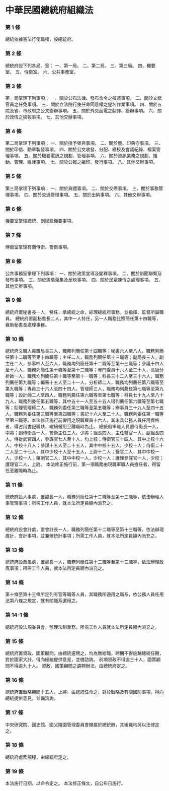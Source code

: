 # 中華民國總統府組織法

### 第 1 條

總統依據憲法行使職權，設總統府。

### 第 2 條

總統府設下列各局、室：
一、第一局。
二、第二局。
三、第三局。
四、機要室。
五、侍衛室。
六、公共事務室。

### 第 3 條

第一局掌理下列事項：
一、關於公布法律、發布命令之擬議事項。
二、關於文武官員之任免事項。
三、關於立法院行使任命同意權之提名作業事項。
四、關於五院及省、市政府之公文簽辦事項。
五、關於外交函電之翻譯、簽辦事項。
六、關於政情之摘報事項。
七、其他交辦事項。

### 第 4 條

第二局掌理下列事項：
一、關於授予榮典事項。
二、關於璽、印典守事項。
三、關於印信、勳章製發事項。
四、關於公文收發、分配、繕校及會議紀錄、檔案管理事項。
五、關於機要電訊之規劃、管理事項。
六、關於資訊業務之規劃、推動、管理、維護事項。
七、關於公報之編印、發行事項。
八、其他交辦事項。

### 第 5 條

第三局掌理下列事項：
一、關於典禮事項。
二、關於交際事項。
三、關於事務管理事項。
四、關於交通管理事項。
五、關於出納事項。
六、其他交辦事項。

### 第 6 條

機要室掌理總統、副總統機要事項。

### 第 7 條

侍衛室掌理有關侍衛、警衛事項。

### 第 8 條

公共事務室掌理下列事項：
一、關於政策宣導及闡釋事項。
二、關於新聞聯繫及發布事項。
三、關於輿情蒐集及反映事項。
四、關於民眾陳情之處理事項。
五、其他交辦事項。

### 第 9 條

總統府置秘書長一人，特任，承總統之命，綜理總統府事務，並指揮、監督所屬職員。
總統府置副秘書長二人，其中一人特任，另一人職務比照簡任第十四職等，襄助秘書長處理事務。

### 第 10 條

總統府文職人員置局長三人，職務列簡任第十四職等；秘書六人至八人，職務列簡任第十二職等至第十四職等；主任二人，職務列簡任第十三職等；副局長三人，副主任二人，參事四人至六人，職務均列簡任第十二職等至第十三職等；參議十四人至十六人，職務列簡任第十職等至第十二職等；專門委員十六人至二十人，高級分析師一人，職務均列簡任第十職等至第十一職等；科長三十二人至三十六人，職務列薦任第九職等；編審十五人至二十一人，分析師二人，職務均列薦任第八職等至第九職等；專員三十六人至四十四人，管理師三人，職務均列薦任第七職等至第九職等；設計師二人至四人，職務列薦任第六職等至第七職等；科員七十九人至八十九人，職務列委任第五職等，其中五十一人至五十五人得列薦任第六職等至第七職等；助理管理師二人，職務列委任第三職等至第五職等；辦事員三十九人至四十五人，職務列委任第三職等至第四職等；書記十六人至二十人，職務列委任第一職等至第三職等。本法修正施行前僱用之現職雇員十六人，其未具公務人員任用資格者，得占用書記職缺，繼續僱用至離職時為止。
總統府軍職人員置侍衛長一人，中將；副侍衛長一人，警衛主任三人，少將；組長四人，主任醫官一人，副組長四人，侍從武官四人，參謀官七人至十人，均上校；侍衛官三十四人，其中上校十六人，中校十八人；參謀十五人至二十五人，其中中校十五人，少校十人；侍衛二十二人至二十七人，其中少校十人至十五人，上尉十二人；醫官二人，其中中校一人，少校一人；藥劑官二人，其中中校一人，少校一人；護理參謀官一人，少校；護理官二人，上尉。
本法修正施行前，第一項職務由現職軍職人員擔任者，得留任至離職時為止。

### 第 11 條

總統府設人事處，置處長一人，職務列簡任第十二職等至第十三職等，依法辦理人事管理事項；所需工作人員，就本法所定員額內派充之。

### 第 12 條

總統府設會計處，置會計長一人，職務列簡任第十二職等至第十三職等，依法辦理歲計、會計事項，並兼辦統計事項；所需工作人員，就本法所定員額內派充之。

### 第 13 條

總統府設政風處，置處長一人，職務列簡任第十二職等至第十三職等，依法辦理政風事項；所需工作人員，就本法所定員額內派充之。

### 第 14 條

第十條至第十三條所定列有官等職等人員，其職務所適用之職系，依公務人員任用法第八條之規定，就有關職系選用之。

### 第 14-1 條

總統府設法規委員會，辦理法制業務，所需工作人員就本法所定員額內派充之。

### 第 15 條

總統府置資政、國策顧問，由總統遴聘之，均為無給職，聘期不得逾越總統任期，對於國家大計，得向總統提供意見，並備諮詢。
前項資政不得逾三十人，國策顧問不得逾九十人。
資政、國策顧問之遴聘辦法，由總統府定之。

### 第 16 條

總統府置戰略顧問十五人，上將，由總統任命之，對於戰略及有關國防事項，得向總統提供意見，並備諮詢。

### 第 17 條

中央研究院、國史館、國父陵園管理委員會隸屬於總統府，其組織均另以法律定之。

### 第 18 條

總統府處務規程，由總統府定之。

### 第 19 條

本法施行日期，以命令定之。
本法修正條文，自公布日施行。
